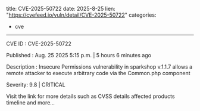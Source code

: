  
title: CVE-2025-50722
date: 2025-8-25
lien: "https://cvefeed.io/vuln/detail/CVE-2025-50722"
categories:
  - cve
---

CVE ID : CVE-2025-50722

Published :  Aug. 25
2025
5:15 p.m. | 5 hours
6 minutes ago

Description : Insecure Permissions vulnerability in sparkshop v.1.1.7 allows a remote attacker to execute arbitrary code via the Common.php component

Severity: 9.8 | CRITICAL

Visit the link for more details
such as CVSS details
affected products
timeline
and more...
